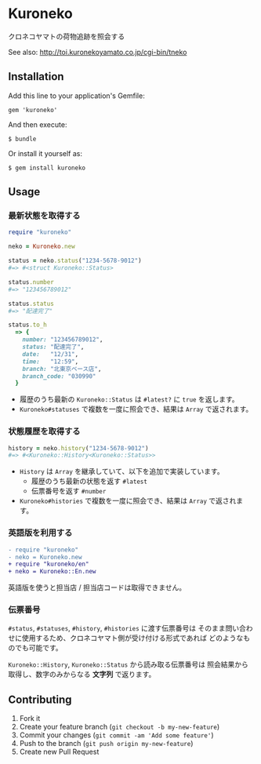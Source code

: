 # Kuroneko

クロネコヤマトの荷物追跡を照会する

See also: http://toi.kuronekoyamato.co.jp/cgi-bin/tneko

## Installation

Add this line to your application's Gemfile:

    gem 'kuroneko'

And then execute:

    $ bundle

Or install it yourself as:

    $ gem install kuroneko

## Usage

### 最新状態を取得する

``` ruby
require "kuroneko"

neko = Kuroneko.new

status = neko.status("1234-5678-9012")
#=> #<struct Kuroneko::Status>

status.number
#=> "123456789012"

status.status
#=> "配達完了"

status.to_h
  => {
    number: "123456789012",
    status: "配達完了",
    date:   "12/31",
    time:   "12:59",
    branch: "北東京ベース店",
    branch_code: "030990"
  }
```

- 履歴のうち最新の `Kuroneko::Status` は `#latest?` に `true` を返します。
- `Kuroneko#statuses` で複数を一度に照会でき、結果は `Array` で返されます。

### 状態履歴を取得する

``` ruby
history = neko.history("1234-5678-9012")
#=> #<Kuroneko::History<Kuroneko::Status>>
```

- `History` は `Array` を継承していて、以下を追加で実装しています。
    - 履歴のうち最新の状態を返す `#latest`
    - 伝票番号を返す `#number`
- `Kuroneko#histories` で複数を一度に照会でき、結果は `Array` で返されます。

### 英語版を利用する

``` diff
- require "kuroneko"
- neko = Kuroneko.new
+ require "kuroneko/en"
+ neko = Kuroneko::En.new
```

英語版を使うと担当店 / 担当店コードは取得できません。

### 伝票番号

`#status`, `#statuses`, `#history`, `#histories` に渡す伝票番号は
そのまま問い合わせに使用するため、クロネコヤマト側が受け付ける形式であれば
どのようなものでも可能です。

`Kuroneko::History`, `Kuroneko::Status` から読み取る伝票番号は
照会結果から取得し、数字のみからなる __文字列__ で返ります。

## Contributing

1. Fork it
2. Create your feature branch (`git checkout -b my-new-feature`)
3. Commit your changes (`git commit -am 'Add some feature'`)
4. Push to the branch (`git push origin my-new-feature`)
5. Create new Pull Request
